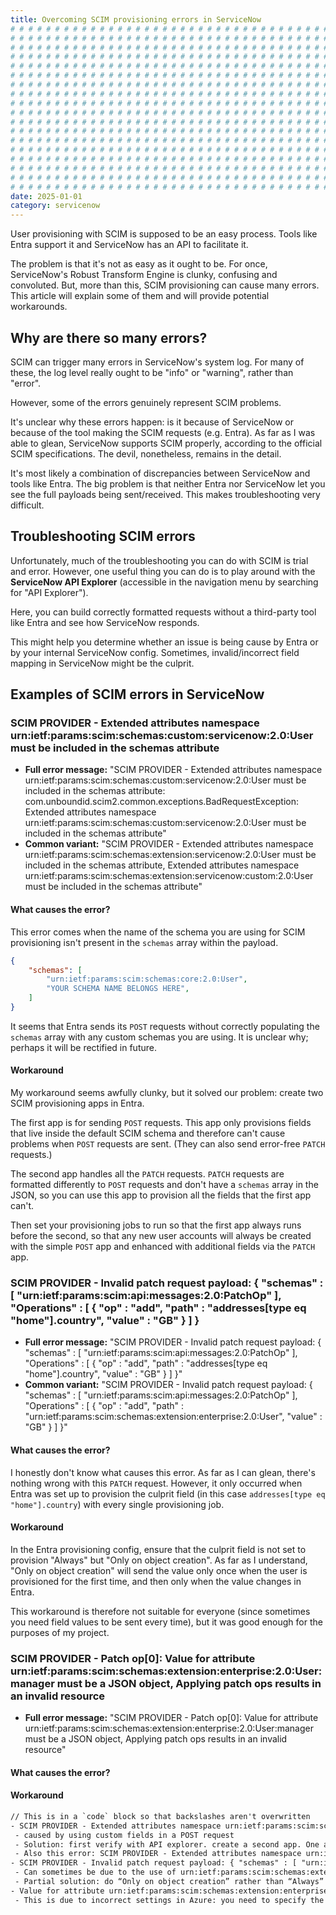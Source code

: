 ```yaml
---
title: Overcoming SCIM provisioning errors in ServiceNow
# # # # # # # # # # # # # # # # # # # # # # # # # # # # # # # # # # # # # # # #
# # # # # # # # # # # # # # # # # # # # # # # # # # # # # # # # # # # # # # # #
# # # # # # # # # # # # # # # # # # # # # # # # # # # # # # # # # # # # # # # #
# # # # # # # # # # # # # # # # # # # # # # # # # # # # # # # # # # # # # # # #
# # # # # # # # # # # # # # # # # # # # # # # # # # # # # # # # # # # # # # # #
# # # # # # # # # # # # # # # # # # # # # # # # # # # # # # # # # # # # # # # #
# # # # # # # # # # # # # # # # # # # # # # # # # # # # # # # # # # # # # # # #
# # # # # # # # # # # # # # # # # # # # # # # # # # # # # # # # # # # # # # # #
# # # # # # # # # # # # # # # # # # # # # # # # # # # # # # # # # # # # # # # #
# # # # # # # # # # # # # # # # # # # # # # # # # # # # # # # # # # # # # # # #
# # # # # # # # # # # # # # # # # # # # # # # # # # # # # # # # # # # # # # # #
# # # # # # # # # # # # # # # # # # # # # # # # # # # # # # # # # # # # # # # #
# # # # # # # # # # # # # # # # # # # # # # # # # # # # # # # # # # # # # # # #
# # # # # # # # # # # # # # # # # # # # # # # # # # # # # # # # # # # # # # # #
# # # # # # # # # # # # # # # # # # # # # # # # # # # # # # # # # # # # # # # #
# # # # # # # # # # # # # # # # # # # # # # # # # # # # # # # # # # # # # # # #
# # # # # # # # # # # # # # # # # # # # # # # # # # # # # # # # # # # # # # # #
# # # # # # # # # # # # # # # # # # # # # # # # # # # # # # # # # # # # # # # #
date: 2025-01-01
category: servicenow
---
```


User provisioning with SCIM is supposed to be an easy process. Tools like Entra support it and ServiceNow has an API to facilitate it.

The problem is that it's not as easy as it ought to be. For once, ServiceNow's Robust Transform Engine is clunky, confusing and convoluted. But, more than this, SCIM provisioning can cause many errors. This article will explain some of them and will provide potential workarounds.

## Why are there so many errors?

SCIM can trigger many errors in ServiceNow's system log. For many of these, the log level really ought to be "info" or "warning", rather than "error".

However, some of the errors genuinely represent SCIM problems.

It's unclear why these errors happen: is it because of ServiceNow or because of the tool making the SCIM requests (e.g. Entra). As far as I was able to glean, ServiceNow supports SCIM properly, according to the official SCIM specifications. The devil, nonetheless, remains in the detail.

It's most likely a combination of discrepancies between ServiceNow and tools like Entra. The big problem is that neither Entra nor ServiceNow let you see the full payloads being sent/received. This makes troubleshooting very difficult.

## Troubleshooting SCIM errors

Unfortunately, much of the troubleshooting you can do with SCIM is trial and error. However, one useful thing you can do is to play around with the **ServiceNow API Explorer** (accessible in the navigation menu by searching for "API Explorer").

Here, you can build correctly formatted requests without a third-party tool like Entra and see how ServiceNow responds.

This might help you determine whether an issue is being cause by Entra or by your internal ServiceNow config. Sometimes, invalid/incorrect field mapping in ServiceNow might be the culprit.

## Examples of SCIM errors in ServiceNow

### SCIM PROVIDER - Extended attributes namespace urn:ietf:params:scim:schemas:custom:servicenow:2.0:User must be included in the schemas attribute

- **Full error message:** "SCIM PROVIDER - Extended attributes namespace urn:ietf:params:scim:schemas:custom:servicenow:2.0:User must be included in the schemas attribute: com.unboundid.scim2.common.exceptions.BadRequestException: Extended attributes namespace urn:ietf:params:scim:schemas:custom:servicenow:2.0:User must be included in the schemas attribute"
- **Common variant:** "SCIM PROVIDER - Extended attributes namespace urn:ietf:params:scim:schemas:extension:servicenow:2.0:User must be included in the schemas attribute, Extended attributes namespace urn:ietf:params:scim:schemas:extension:servicenow:custom:2.0:User must be included in the schemas attribute"

#### What causes the error?

This error comes when the name of the schema you are using for SCIM provisioning isn't present in the `schemas` array within the payload.

```json
{
    "schemas": [
        "urn:ietf:params:scim:schemas:core:2.0:User",
        "YOUR SCHEMA NAME BELONGS HERE",
    ]
}
```

It seems that Entra sends its `POST` requests without correctly populating the `schemas` array with any custom schemas you are using. It is unclear why; perhaps it will be rectified in future.

#### Workaround

My workaround seems awfully clunky, but it solved our problem: create two SCIM provisioning apps in Entra.

The first app is for sending `POST` requests. This app only provisions fields that live inside the default SCIM schema and therefore can't cause problems when `POST` requests are sent. (They can also send error-free `PATCH` requests.)

The second app handles all the `PATCH` requests. `PATCH` requests are formatted differently to `POST` requests and don't have a `schemas` array in the JSON, so you can use this app to provision all the fields that the first app can't.

Then set your provisioning jobs to run so that the first app always runs before the second, so that any new user accounts will always be created with the simple `POST` app and enhanced with additional fields via the `PATCH` app.

### SCIM PROVIDER - Invalid patch request payload: { "schemas" : [ "urn:ietf:params:scim:api:messages:2.0:PatchOp" ],  "Operations" : [ { "op" : "add",   "path" : "addresses[type eq \"home\"].country",   "value" : "GB" } ] }

- **Full error message:** "SCIM PROVIDER - Invalid patch request payload: { "schemas" : [ "urn:ietf:params:scim:api:messages:2.0:PatchOp" ],  "Operations" : [ { "op" : "add",   "path" : "addresses[type eq \"home\"].country",   "value" : "GB" } ] }"
- **Common variant:** "SCIM PROVIDER - Invalid patch request payload: { "schemas" : [ "urn:ietf:params:scim:api:messages:2.0:PatchOp" ],  "Operations" : [ { "op" : "add",   "path" : "urn:ietf:params:scim:schemas:extension:enterprise:2.0:User",   "value" : "GB" } ] }"

#### What causes the error?

I honestly don't know what causes this error. As far as I can glean, there's nothing wrong with this `PATCH` request. However, it only occurred when Entra was set up to provision the culprit field (in this case `addresses[type eq "home"].country`) with every single provisioning job.

#### Workaround

In the Entra provisioning config, ensure that the culprit field is not set to provision "Always" but "Only on object creation". As far as I understand, "Only on object creation" will send the value only once when the user is provisioned for the first time, and then only when the value changes in Entra.

This workaround is therefore not suitable for everyone (since sometimes you need field values to be sent every time), but it was good enough for the purposes of my project.

### SCIM PROVIDER - Patch op[0]: Value for attribute urn:ietf:params:scim:schemas:extension:enterprise:2.0:User:manager must be a JSON object, Applying patch ops results in an invalid resource

- **Full error message:** "SCIM PROVIDER - Patch op[0]: Value for attribute urn:ietf:params:scim:schemas:extension:enterprise:2.0:User:manager must be a JSON object, Applying patch ops results in an invalid resource"

#### What causes the error?

#### Workaround

```txt
// This is in a `code` block so that backslashes aren't overwritten
- SCIM PROVIDER - Extended attributes namespace urn:ietf:params:scim:schemas:custom:servicenow:2.0:User must be included in the schemas attribute: com.unboundid.scim2.common.exceptions.BadRequestException: Extended attributes namespace urn:ietf:params:scim:schemas:custom:servicenow:2.0:User must be included in the schemas attribute
 - caused by using custom fields in a POST request
 - Solution: first verify with API explorer. create a second app. One app does POST (without custom fields) and the other does PATCH
 - Also this error: SCIM PROVIDER - Extended attributes namespace urn:ietf:params:scim:schemas:extension:servicenow:2.0:User must be included in the schemas attribute, Extended attributes namespace urn:ietf:params:scim:schemas:extension:servicenow:custom:2.0:User must be included in the schemas attribute
- SCIM PROVIDER - Invalid patch request payload: { "schemas" : [ "urn:ietf:params:scim:api:messages:2.0:PatchOp" ],  "Operations" : [ { "op" : "add",   "path" : "addresses[type eq \"home\"].country",   "value" : "GB" } ] }
 - Can sometimes be due to the use of urn:ietf:params:scim:schemas:extension:enterprise:2.0:User, which ServiceNow doesn’t really support
 - Partial solution: do “Only on object creation” rather than “Always” in Entra. This seems to do the trick. Not sure why it causes an issue in the first place.
- Value for attribute urn:ietf:params:scim:schemas:extension:enterprise:2.0:User:manager must be a JSON object
 - This is due to incorrect settings in Azure: you need to specify the manager as a reference field
```
